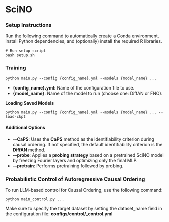 # SciNO

### Setup Instructions

Run the following command to automatically create a Conda environment, install Python dependencies, and (optionally) install the required R libraries.

```
# Run setup script
bash setup.sh
```

### Training 

```
python main.py --config {config_name}.yml --models {model_name} ...
```

- **{config_name}.yml**: Name of the configuration file to use.
- **{model_name}**: Name of the model to run (choose one: DiffAN or FNO).

**Loading Saved Models**
```
python main.py --config {config_name}.yml --models {model_name} ... --load-ckpt
```

#### Additional Options
- **--CaPS**: Uses the **CaPS** method as the identifiability criterion during causal ordering.
If not specified, the default identifiability criterion is the **DiffAN** method.
- **--probe**: Applies a **probing strategy** based on a pretrained SciNO model by freezing Fourier layers and optimizing only the final MLP.
- **--pretrain**: Performs pretraining followed by probing.

### Probabilistic Control of Autoregressive Causal Ordering
To run LLM-based control for Causal Ordering, use the following command:
```
python main_control.py ...
```
Make sure to specify the target dataset by setting the dataset_name field in the configuration file:
**configs/control/_control.yml**

